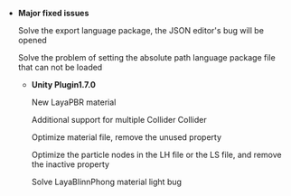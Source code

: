 
- **Major fixed issues**

  Solve the export language package, the JSON editor's bug will be opened

  Solve the problem of setting the absolute path language package file that can not be loaded


  - **Unity Plugin1.7.0**


    New LayaPBR material

    Additional support for multiple Collider Collider

    Optimize material file, remove the unused property

    Optimize the particle nodes in the LH file or the LS file, and remove the inactive property

    Solve LayaBlinnPhong material light bug
